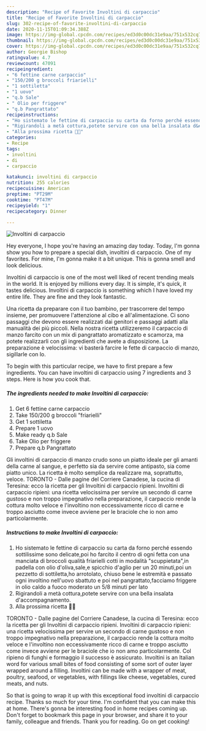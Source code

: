 ```yaml
---
description: "Recipe of Favorite Involtini di carpaccio"
title: "Recipe of Favorite Involtini di carpaccio"
slug: 302-recipe-of-favorite-involtini-di-carpaccio
date: 2020-11-15T01:09:34.388Z
image: https://img-global.cpcdn.com/recipes/ed3d0c00dc31e9aa/751x532cq70/involtini-di-carpaccio-recipe-main-photo.jpg
thumbnail: https://img-global.cpcdn.com/recipes/ed3d0c00dc31e9aa/751x532cq70/involtini-di-carpaccio-recipe-main-photo.jpg
cover: https://img-global.cpcdn.com/recipes/ed3d0c00dc31e9aa/751x532cq70/involtini-di-carpaccio-recipe-main-photo.jpg
author: Georgie Bishop
ratingvalue: 4.7
reviewcount: 47091
recipeingredient:
- "6 fettine carne carpaccio"
- "150/200 g broccoli friarielli"
- "1 sottiletta"
- "1 uovo"
- "q.b Sale"
- " Olio per friggere"
- "q.b Pangrattato"
recipeinstructions:
- "Ho sistemato le fettine di carpaccio su carta da forno perché essendo sottilissime sono delicate,poi ho farcito il centro di ogni fetta con una manciata di broccoli qualità friarielli cotti in modalità &#34;scuppietata&#34;,in padella con olio d&#39;oliva,sale,e spicchio d&#39;aglio per un 20 minuti,poi un pezzetto di sottiletta,ho arrotolato, chiuso bene le estremità e passato ogni involtino nell&#39;uovo sbattuto e poi nel pangrattato,facciamo friggere in olio caldo a fuoco moderato un 5/8 minuti per lato"
- "Rigirandoli a metà cottura,potete servire con una bella insalata d&#39;accompagnamento."
- "Alla prossima ricetta 👩‍🍳"
categories:
- Recipe
tags:
- involtini
- di
- carpaccio

katakunci: involtini di carpaccio 
nutrition: 255 calories
recipecuisine: American
preptime: "PT29M"
cooktime: "PT47M"
recipeyield: "1"
recipecategory: Dinner

---
```



![Involtini di carpaccio](https://img-global.cpcdn.com/recipes/ed3d0c00dc31e9aa/751x532cq70/involtini-di-carpaccio-recipe-main-photo.jpg)

Hey everyone, I hope you're having an amazing day today. Today, I'm gonna show you how to prepare a special dish, involtini di carpaccio. One of my favorites. For mine, I'm gonna make it a bit unique. This is gonna smell and look delicious.

Involtini di carpaccio is one of the most well liked of recent trending meals in the world. It is enjoyed by millions every day. It is simple, it's quick, it tastes delicious. Involtini di carpaccio is something which I have loved my entire life. They are fine and they look fantastic.

Una ricetta da preparare con il tuo bambino, per trascorrere del tempo insieme, per promuovere l&#39;attenzione al cibo e all&#39;alimentazione. Ci sono passaggi che devono essere realizzati dai genitori e passaggi adatti alla manualità dei più piccoli. Nella nostra ricetta utilizzeremo il carpaccio di manzo farcito con un mix di pangrattato aromatizzato e scamorza, ma potete realizzarli con gli ingredienti che avete a disposizione. La preparazione è velocissima: vi basterà farcire le fette di carpaccio di manzo, sigillarle con lo.


To begin with this particular recipe, we have to first prepare a few ingredients. You can have involtini di carpaccio using 7 ingredients and 3 steps. Here is how you cook that.

<!--inarticleads1-->

##### The ingredients needed to make Involtini di carpaccio:

1. Get 6 fettine carne carpaccio
1. Take 150/200 g broccoli &#34;friarielli&#34;
1. Get 1 sottiletta
1. Prepare 1 uovo
1. Make ready q.b Sale
1. Take  Olio per friggere
1. Prepare q.b Pangrattato


Gli involtini di carpaccio di manzo crudo sono un piatto ideale per gli amanti della carne al sangue, e perfetto sia da servire come antipasto, sia come piatto unico. La ricetta è molto semplice da realizzare ma, soprattutto, veloce. TORONTO - Dalle pagine del Corriere Canadese, la cucina di Teresina: ecco la ricetta per gli Involtini di carpaccio ripieni. Involtini di carpaccio ripieni: una ricetta velocissima per servire un secondo di carne gustoso e non troppo impegnativo nella preparazione, il carpaccio rende la cottura molto veloce e l&#39;involtino non eccessivamente ricco di carne e troppo asciutto come invece avviene per le braciole che io non amo particolarmente. 

<!--inarticleads2-->

##### Instructions to make Involtini di carpaccio:

1. Ho sistemato le fettine di carpaccio su carta da forno perché essendo sottilissime sono delicate,poi ho farcito il centro di ogni fetta con una manciata di broccoli qualità friarielli cotti in modalità &#34;scuppietata&#34;,in padella con olio d&#39;oliva,sale,e spicchio d&#39;aglio per un 20 minuti,poi un pezzetto di sottiletta,ho arrotolato, chiuso bene le estremità e passato ogni involtino nell&#39;uovo sbattuto e poi nel pangrattato,facciamo friggere in olio caldo a fuoco moderato un 5/8 minuti per lato
1. Rigirandoli a metà cottura,potete servire con una bella insalata d&#39;accompagnamento.
1. Alla prossima ricetta 👩‍🍳


TORONTO - Dalle pagine del Corriere Canadese, la cucina di Teresina: ecco la ricetta per gli Involtini di carpaccio ripieni. Involtini di carpaccio ripieni: una ricetta velocissima per servire un secondo di carne gustoso e non troppo impegnativo nella preparazione, il carpaccio rende la cottura molto veloce e l&#39;involtino non eccessivamente ricco di carne e troppo asciutto come invece avviene per le braciole che io non amo particolarmente. Col ripieno di funghi e formaggio il successo è assicurato. Involtini is an Italian word for various small bites of food consisting of some sort of outer layer wrapped around a filling. Involtini can be made with a wrapper of meat, poultry, seafood, or vegetables, with fillings like cheese, vegetables, cured meats, and nuts. 

So that is going to wrap it up with this exceptional food involtini di carpaccio recipe. Thanks so much for your time. I'm confident that you can make this at home. There's gonna be interesting food in home recipes coming up. Don't forget to bookmark this page in your browser, and share it to your family, colleague and friends. Thank you for reading. Go on get cooking!
